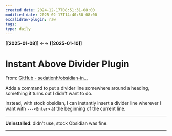 ```yaml
---
created date: 2024-12-17T08:51:31-08:00
modified date: 2025-02-17T14:40:50-08:00
excalidraw-plugin: raw
tags: 
type: daily
---
```

**[[2025-01-08]]** ←→ **[[2025-01-10]]**

# Instant Above Divider Plugin
From: [GitHub - sedationh/obsidian-in...](https://github.com/sedationh/obsidian-instant-above-divider)

Adds a command to put a divider line somewhere around a heading, something it turns out I didn't want to do.

Instead, with stock obsidian, I can instantly insert a divider line wherever I want with `---<Enter>` at the beginning of the current line.

---

**Uninstalled**: didn't use, stock Obsidian was fine.

--- 
